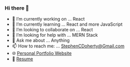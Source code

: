 ### Hi there 👋

- 🔭  I’m currently working on ... React
- 🌱  I’m currently learning ... React and more JavaScript
- 👯  I’m looking to collaborate on ... React
- 🤔  I’m looking for help with ... MERN Stack
- 💬  Ask me about ... Anything
- 📫  How to reach me: ... StephenCDoherty@Gmail.com
- 🌐  [Personal Portfolio Website](https://www.stephencdoherty.com/)
- 📑  [Resume](https://gist.github.com/SCD346/3ba1c95f6081bf4de464340bd360729b)
